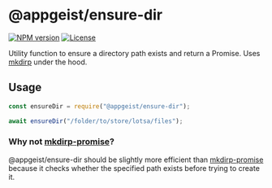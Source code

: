 # @appgeist/ensure-dir

[![NPM version][npm-image]][npm-url]
[![License][license-image]][license-url]

Utility function to ensure a directory path exists and return a Promise.
Uses [mkdirp](https://www.npmjs.com/package/mkdirp) under the hood.

## Usage

```js
const ensureDir = require("@appgeist/ensure-dir");

await ensureDir("/folder/to/store/lotsa/files");
```

### Why not [mkdirp-promise](https://www.npmjs.com/package/mkdirp-promise)?

@appgeist/ensure-dir should be slightly more efficient than [mkdirp-promise](https://www.npmjs.com/package/mkdirp-promise) because it checks whether the specified path exists before trying to create it.

[npm-image]: https://img.shields.io/npm/v/@appgeist/ensure-dir.svg?style=flat-square
[npm-url]: https://www.npmjs.com/package/@appgeist/ensure-dir
[license-image]: https://img.shields.io/npm/l/@appgeist/ensure-dir.svg?style=flat-square
[license-url]: LICENSE
